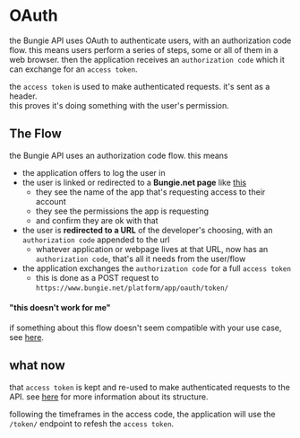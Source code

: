 # OAuth

the Bungie API uses OAuth to authenticate users, with an authorization code flow. this means users perform a series of steps, some or all of them in a web browser. then the application receives an `authorization code` which it can exchange for an `access token`.

the `access token` is used to make authenticated requests. it's sent as a header.  
this proves it's doing something with the user's permission.

## The Flow

the Bungie API uses an authorization code flow. this means
- the application offers to log the user in⠀
- the user is linked or redirected to a **Bungie.net page** like [this](/img/authorize.png)
  - they see the name of the app that's requesting access to their account
  - they see the permissions the app is requesting
  - and confirm they are ok with that
- the user is **redirected to a URL** of the developer's choosing, with an `authorization code` appended to the url
  - whatever application or webpage lives at that URL, now has an `authorization code`, that's all it needs from the user/flow
- the application exchanges the `authorization code` for a full `access token`
  - this is done as a POST request to `https://www.bungie.net/platform/app/oauth/token/`

#### "this doesn't work for me"

if something about this flow doesn't seem compatible with your use case, see [here](/api/weird-cases).

## what now

that `access token` is kept and re-used to make authenticated requests to the API. see [here](/data-structures/access-token) for more information about its structure.

following the timeframes in the access code, the application will use the `/token/` endpoint to refesh the `access token`.
